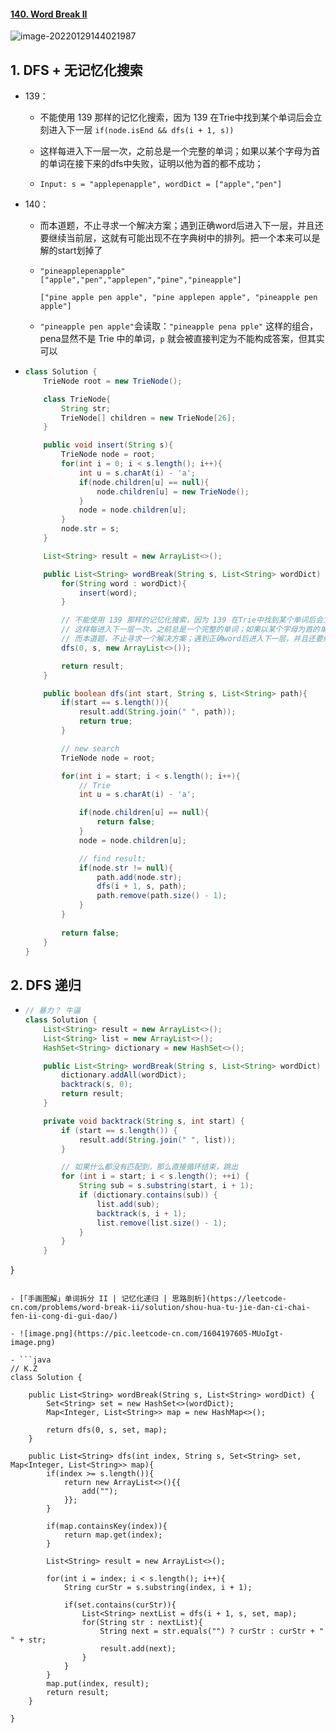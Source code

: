 #### [140. Word Break II](https://leetcode-cn.com/problems/word-break-ii/)

![image-20220129144021987](https://raw.githubusercontent.com/TWDH/Leetcode-From-Zero/pictures/img/image-20220129144021987.png)

## 1. DFS + 无记忆化搜索

- 139：

  - 不能使用 139 那样的记忆化搜索，因为 139 在Trie中找到某个单词后会立刻进入下一层 `if(node.isEnd && dfs(i + 1, s))`

  - 这样每进入下一层一次，之前总是一个完整的单词；如果以某个字母为首的单词在接下来的dfs中失败，证明以他为首的都不成功；

  - ```
    Input: s = "applepenapple", wordDict = ["apple","pen"]
    ```

- 140：

  - 而本道题，不止寻求一个解决方案；遇到正确word后进入下一层，并且还要继续当前层，这就有可能出现不在字典树中的排列。把一个本来可以是解的start划掉了

  - ```
    "pineapplepenapple"
    ["apple","pen","applepen","pine","pineapple"]
    
    ["pine apple pen apple", "pine applepen apple", "pineapple pen apple"]
    ```

  - `"pineapple pen apple"`会读取：`"pineapple pena pple"` 这样的组合，pena显然不是 Trie 中的单词，`p` 就会被直接判定为不能构成答案，但其实可以

- ```java
  class Solution {
      TrieNode root = new TrieNode();
  
      class TrieNode{
          String str;
          TrieNode[] children = new TrieNode[26];
      }
  
      public void insert(String s){
          TrieNode node = root;
          for(int i = 0; i < s.length(); i++){
              int u = s.charAt(i) - 'a';
              if(node.children[u] == null){
                  node.children[u] = new TrieNode();
              }
              node = node.children[u];
          }
          node.str = s;
      }
  
      List<String> result = new ArrayList<>();
  
      public List<String> wordBreak(String s, List<String> wordDict) {
          for(String word : wordDict){
              insert(word);
          }
  
          // 不能使用 139 那样的记忆化搜索，因为 139 在Trie中找到某个单词后会立刻进入下一层 if(node.isEnd && dfs(i + 1, s))
          // 这样每进入下一层一次，之前总是一个完整的单词；如果以某个字母为首的单词在接下来的dfs中失败，证明以他为首的都不成功；
          // 而本道题，不止寻求一个解决方案；遇到正确word后进入下一层，并且还要继续当前层，这就有可能出现不在字典树中的排列。把一个本来可以是解的start划掉了
          dfs(0, s, new ArrayList<>());
  
          return result;
      }
  
      public boolean dfs(int start, String s, List<String> path){
          if(start == s.length()){
              result.add(String.join(" ", path));
              return true;
          }
  
          // new search
          TrieNode node = root;
  
          for(int i = start; i < s.length(); i++){
              // Trie
              int u = s.charAt(i) - 'a';
  
              if(node.children[u] == null){
                  return false;
              }
              node = node.children[u];
  
              // find result;
              if(node.str != null){
                  path.add(node.str);
                  dfs(i + 1, s, path);
                  path.remove(path.size() - 1);
              }
          }
          
          return false;
      }
  }
  ```

## 2. DFS 递归

- ```java
  // 暴力？ 牛逼
  class Solution {
      List<String> result = new ArrayList<>();
      List<String> list = new ArrayList<>();
      HashSet<String> dictionary = new HashSet<>();
  
      public List<String> wordBreak(String s, List<String> wordDict) {
          dictionary.addAll(wordDict);
          backtrack(s, 0);
          return result;
      }
  
      private void backtrack(String s, int start) {
          if (start == s.length()) {
              result.add(String.join(" ", list));
          }
  
          // 如果什么都没有匹配到，那么直接循环结束，跳出
          for (int i = start; i < s.length(); ++i) {
              String sub = s.substring(start, i + 1);
              if (dictionary.contains(sub)) {
                  list.add(sub);
                  backtrack(s, i + 1);
                  list.remove(list.size() - 1);
              }
          }
      }
}
  ```
  
- [「手画图解」单词拆分 II | 记忆化递归 | 思路剖析](https://leetcode-cn.com/problems/word-break-ii/solution/shou-hua-tu-jie-dan-ci-chai-fen-ii-cong-di-gui-dao/)

- ![image.png](https://pic.leetcode-cn.com/1604197605-MUoIgt-image.png)

- ```java
  // K.Z
  class Solution {
  
      public List<String> wordBreak(String s, List<String> wordDict) {
          Set<String> set = new HashSet<>(wordDict);
          Map<Integer, List<String>> map = new HashMap<>();
  
          return dfs(0, s, set, map);
      }
  
      public List<String> dfs(int index, String s, Set<String> set, Map<Integer, List<String>> map){
          if(index >= s.length()){
              return new ArrayList<>(){{
                  add("");
              }};
          }
  
          if(map.containsKey(index)){
              return map.get(index);
          }
  
          List<String> result = new ArrayList<>();
  
          for(int i = index; i < s.length(); i++){
              String curStr = s.substring(index, i + 1);
  
              if(set.contains(curStr)){
                  List<String> nextList = dfs(i + 1, s, set, map);
                  for(String str : nextList){
                      String next = str.equals("") ? curStr : curStr + " " + str;
                      result.add(next);
                  }
              }
          }
          map.put(index, result);
          return result;
      }
  
  }
  ```



